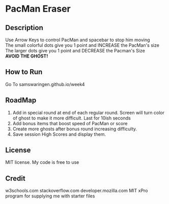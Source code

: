 # PacMan Eraser 
## Description
Use Arrow Keys to control PacMan and spacebar to stop him moving<br>
The small colorful dots give you 1 point and INCREASE the PacMan's size<br>
The larger dots give you 1 point and DECREASE the Pacman's Size<br>
<strong>AVOID THE GHOST!</strong>

## How to Run
Go To samswaringen.github.io/week4

## RoadMap
1. Add in special round at end of each regular round. Screen will turn color of ghost to make it more difficult. Last for 10ish seconds
2. Add bonus items that boost speed of PacMan or score
3. Create more ghosts after bonus round increasing difficulty.
4. Save session High Scores and display them.

## License
MIT license. My code is free to use

## Credit
w3schools.com
stackoverflow.com
developer.mozilla.com
MIT xPro program for supplying me with starter files
